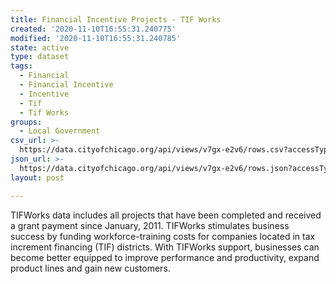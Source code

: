 ```yaml
---
title: Financial Incentive Projects - TIF Works
created: '2020-11-10T16:55:31.240775'
modified: '2020-11-10T16:55:31.240785'
state: active
type: dataset
tags:
  - Financial
  - Financial Incentive
  - Incentive
  - Tif
  - Tif Works
groups:
  - Local Government
csv_url: >-
  https://data.cityofchicago.org/api/views/v7gx-e2v6/rows.csv?accessType=DOWNLOAD
json_url: >-
  https://data.cityofchicago.org/api/views/v7gx-e2v6/rows.json?accessType=DOWNLOAD
layout: post

---
```

TIFWorks data includes all projects that have been completed and received a grant payment since January, 2011. TIFWorks stimulates business success by funding workforce-training costs for companies located in tax increment financing (TIF) districts. With TIFWorks support, businesses can become better equipped to improve performance and productivity, expand product lines and gain new customers.
